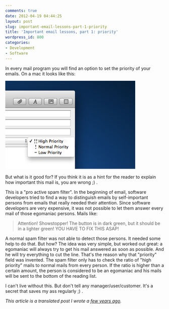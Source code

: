 ```yaml
---
comments: true
date: 2012-04-19 04:44:25
layout: post
slug: important-email-lessons-part-1-priority
title: 'Important email lessons, part 1: priority'
wordpress_id: 800
categories:
- Development
- Software
---
```


In every mail program you will find an option to set the priority of your
emails. On a mac it looks like this:

[![](/images/2012-04-19-important-email-lessons-part-1-priority/Bildschirmfoto-2012-04-19-um-06.06.41.png)](/images/2012-04-19-important-email-lessons-part-1-priority/Bildschirmfoto-2012-04-19-um-06.06.41.png)

But what is it good for? If you think it is as a hint for the reader to explain
how important this mail is, you are wrong ;) .

This is a "pro active spam filter". In the beginning of email, software
developers tried to find a way to distinguish emails by self-important persons
from emails that really needed their attention. Since software developers are
very expensive, it was not possible to let them answer every mail of those
egomaniac persons. Mails like:

> Attention! Showstopper! The button is in dark green, but it should be in a
> lighter green! YOU HAVE TO FIX THIS ASAP!

A normal spam filter was not able to detect those persons. It needed some help
to do that. But how? The idea was very simple, but worked out great: a
egomaniac will always try to get his mail answered as soon as possible. And he
will try everything to cut the line. That's the reason why that "priority"
field was invented. The spam filter only has to check the ratio of "high
priority" mails to normal mails from every person. If the ratio is higher than
a certain amount, the person is considered to be an egomaniac and his mails
will be sent to the bottom of the reading list.

I can't live without this. But don't tell any manager/user/customer. It's a
secret that saves my ass regularly ;) .

_This article is a translated post I wrote a [few years ago](http://blog.wannawork.de/2007/04/21/wichtige_lektion_zum_thema_email_1_prior/)._

